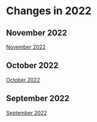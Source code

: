 # Changes in 2022

## November 2022

[November 2022](november-2022.md ':include')

## October 2022

[October 2022](october-2022.md ':include')

## September 2022

[September 2022](september-2022.md ':include')
